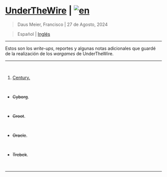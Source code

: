 # [UnderTheWire](https://underthewire.tech/) | [![en](https://img.shields.io/badge/lang-en-red.svg)](https://github.com/frandausmeier/CTF_Write-Ups/blob/master/UnderTheWire/README.md>)

> Daus Meier, Francisco | 27 de Agosto, 2024

> <p> <span> Español </span> |  <a href=https://github.com/frandausmeier/CTF_Write-Ups/blob/main/UnderTheWire/README.md> Inglés </a> </p>

-----

Estos son los _write-ups_, reportes y algunas notas adicionales que guardé de la realización de los _wargames_ de UnderTheWire.

-----

<br>

1. [Century.](century)

<br>

* ~~Cyborg~~.

<br>

* ~~Groot~~.

<br>

* ~~Oracle~~.

<br>

* ~~Trebek~~.

<br>

-----

